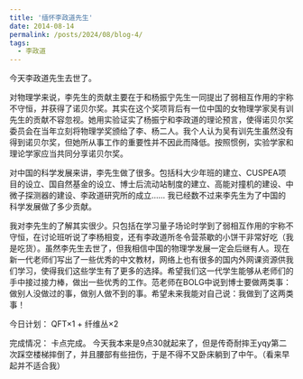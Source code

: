 ```yaml
---
title: '缅怀李政道先生'
date: 2014-08-14
permalink: /posts/2024/08/blog-4/
tags:
  - 李政道
---
```


今天李政道先生去世了。

对物理学来说，李先生的贡献主要在于和杨振宁先生一同提出了弱相互作用的宇称不守恒，并获得了诺贝尔奖。其实在这个奖项背后有一位中国的女物理学家吴有训先生的贡献不容忽视。她用实验证实了杨振宁和李政道的理论预言，使得诺贝尔奖委员会在当年立刻将物理学奖颁给了李、杨二人。我个人认为吴有训先生虽然没有得到诺贝尔奖，但她所从事工作的重要性并不因此而降低。按照惯例，实验学家和理论学家应当共同分享诺贝尔奖。 

对中国的科学发展来讲，李先生做了很多。包括科大少年班的建立、CUSPEA项目的设立、国自然基金的设立、博士后流动站制度的建立、高能对撞机的建设、中微子探测器的建设、李政道研究所的成立…… 我已经数不过来李先生为了中国的科学发展做了多少贡献。

我对李先生的了解其实很少。只包括在学习量子场论时学到了弱相互作用的宇称不守恒，在讨论班听说了李杨相变，还有李政道所冬令营茶歇的小饼干非常好吃（我是吃货）。虽然李先生去世了，但我相信中国的物理学发展一定会后继有人。现在新一代老师们写出了一些优秀的中文教材，网络上也有很多的国内外网课资源供我们学习，使得我们这些学生有了更多的选择。希望我们这一代学生能够从老师们的手中接过接力棒，做出一些优秀的工作。范老师在BOLG中说到博士要做两类事：做别人没做过的事，做别人做不到的事。希望未来我能对自己说：我做到了这两类事！

今日计划： QFT×1 + 纤维丛×2

完成情况： 卡点完成。 今天我本来是9点30就起来了，但是传奇耐摔王yqy第二次踩空楼梯摔倒了，并且腰部有些扭伤，于是不得不又卧床躺到了中午。（看来早起并不适合我）

